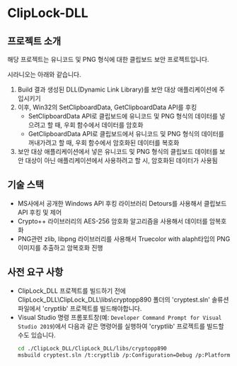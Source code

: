 # ClipLock-DLL


## 프로젝트 소개
해당 프로젝트는 유니코드 및 PNG 형식에 대한 클립보드 보안 프로젝트입니다.

시라니오는 아래와 같습니다.
1. Build 결과 생성된 DLL(Dynamic Link Library)를 보안 대상 애플리케이션에 주입시키기
2. 이후, Win32의 SetClipboardData, GetClipboardData API를 후킹
   - SetClipboardData API로 클립보드에 유니코드 및 PNG 형식의 데이터를 넣으려고 할 때, 우회 함수에서 데이터를 암호화
   - GetClipboardData API로 클립보드에서 유니코드 및 PNG 형식의 데이터를 꺼내가려고 할 때, 우회 함수에서 암호화된 데이터를 복호화
3. 보안 대상 애플리케이션에서 넣은 유니코드 및 PNG 형식의 클립보드 데이터를 보안 대상이 아닌 애플리케이션에서 사용하려고 할 시, 암호화된 데이터가 사용됨


## 기술 스택
- MS사에서 공개한 Windows API 후킹 라이브러리 Detours를 사용해서 클립보드 API 후킹 및 제어
- Crypto++ 라이브러리의 AES-256 암호화 알고리즘을 사용해서 데이터를 암복호화
- PNG관련 zlib, libpng 라이브러리를 사용해서 Truecolor with alaph타입의 PNG 이미지를 추출하고 암복호화 진행


## 사전 요구 사항
- ClipLock_DLL 프로젝트를 빌드하기 전에 ClipLock_DLL\ClipLock_DLL\libs\cryptopp890 폴더의 'cryptest.sln' 솔류션 파일에서 'cryptlib' 프로젝트를 빌드해야합니다.
- Visual Studio 명령 프롬포트창(예: `Developer Command Prompt for Visual Studio 2019`)에서 다음과 같은 명령어를 실행하여 'cryptlib' 프로젝트를 빌드할 수도 있습니다.
  ```sh
  cd ./ClipLock_DLL/ClipLock_DLL/libs/cryptopp890
  msbuild cryptest.sln /t:cryptlib /p:Configuration=Debug /p:Platform=x64
  ```
